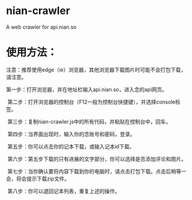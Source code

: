# nian-crawler
A web crawler for api.nian.so

# 使用方法：
  
  注意：推荐使用edge（ie）浏览器，其他浏览器下载图片时可能不会打包下载，请注意。
  
  第一步：打开浏览器，并在地址栏输入api.nian.so，进入念的api网页。
  
  第二步：打开浏览器的控制台（F12一般为控制台快捷键），并选择console标签。
  
  第三步：复制nian-crawler.js中的所有代码，并粘贴在控制台中，回车。
  
  第四步：当界面出现时，输入你的念账号和密码，登录。
  
  第五步：你可以点击你的记本下载，或输入记本id下载。
  
  第六步：第五步下载的只有进展的文字部分，你可以选择是否添加评论和图片。
  
  第七步：当你确认要将内容下载到你的电脑时，请点击打包下载。点击后稍等一会，将会提示下载zip文件。
  
  第八步：你可以退回记本列表，重复上述的操作。
